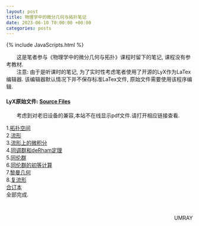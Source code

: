 ```yaml
---
layout: post
title: 物理学中的微分几何与拓扑笔记
date: 2023-06-10 T0:00:00 +00:00
categories: posts
---
```


{% include JavaScripts.html %}

&emsp;&emsp;这是笔者参与《物理学中的微分几何与拓扑》课程时留下的笔记, 课程没有参考教材.  
&emsp;&emsp;注意: 由于是听课时的笔记, 为了实时性考虑笔者使用了开源的LyX作为LaTex编辑器. 该编辑器默认情况下并不保存标准LaTex文件, 原始文件需要使用该程序编辑.  

#### LyX原始文件: [Source Files](https://github.com/Umaru-Xi/Umaru-Xi.github.io/releases/download/Differential_Geometry_And_Topology_In_Physics_Note/Differential_Geometry_And_Topology_In_Physics.tar.xz) ####  

&emsp;&emsp;考虑到对老旧设备的兼容,本站不在线显示pdf文件.请打开相应链接查看.  

1.[拓扑空间](/include/TpiPyNotes/1.拓扑空间.pdf)  
2.[流形](/include/TpiPyNotes/2.流形.pdf)  
3.[流形上的微积分](/include/TpiPyNotes/3.流形上的微积分.pdf)  
4.[同调群和deRham定理](/include/TpiPyNotes/4.同调群和deRham定理.pdf)  
5.[同伦群](/include/TpiPyNotes/5.同伦群.pdf)  
6.[同伦群的初等计算](/include/TpiPyNotes/6.同伦群的初等计算.pdf)  
7.[黎曼几何](/include/TpiPyNotes/7.黎曼几何.pdf)  
8.[复流形](/include/TpiPyNotes/8.复流形.pdf)  
[合订本](/include/TpiPyNotes/物理学中的微分几何和拓扑.pdf)  
全部完成.  

&emsp;&emsp;
<p align="right">UMRAY</p>
